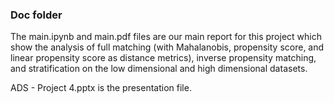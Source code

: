 ### Doc folder

The main.ipynb and main.pdf files are our main report for this project which show the analysis of full matching (with Mahalanobis, propensity score, and linear propensity score as distance metrics), inverse propensity matching, and stratification on the low dimensional and high dimensional datasets.

ADS - Project 4.pptx is the presentation file.
